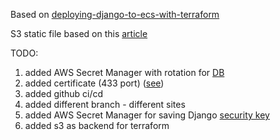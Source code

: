 Based on [deploying-django-to-ecs-with-terraform](https://testdriven.io/blog/deploying-django-to-ecs-with-terraform)

S3 static file based on this [article](https://medium.com/the-geospatials/serve-django-static-files-on-aws-s3-part-1-da41b05f3a79)

TODO: 
1. added AWS Secret Manager with rotation for [DB](https://stackoverflow.com/questions/60879366/django-aws-secret-manager-password-rotation)
2. added certificate (433 port) ([see](https://testdriven.io/blog/deploying-django-to-ecs-with-terraform/#domain-and-ssl-certificate))
3. added github ci/cd
4. added different branch - different sites
5. added AWS Secret Manager for saving Django [security key](https://www.prplbx.com/resources/blog/django-part2/)
6. added s3 as backend for terraform